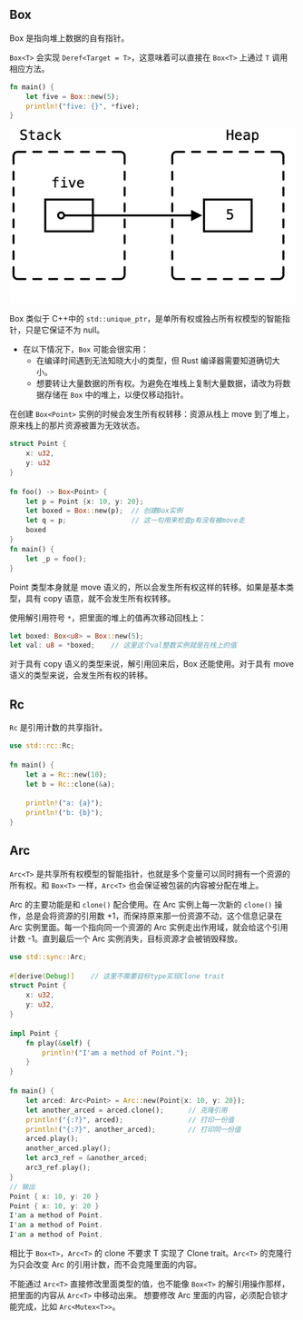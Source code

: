 ## Box
Box 是指向堆上数据的自有指针。

`Box<T>` 会实现 `Deref<Target = T>`，这意味着可以直接在 `Box<T>` 上通过 `T` 调用相应方法。


```rust
fn main() {
    let five = Box::new(5);
    println!("five: {}", *five);
}
```

![](../images/google.github.io_comprehensive-rust_zh-CN_smart-pointers_box.html.png)

Box 类似于 C++中的 `std::unique_ptr`，是单所有权或独占所有权模型的智能指针，只是它保证不为 null。

- 在以下情况下，`Box` 可能会很实用：
    - 在编译时间遇到无法知晓大小的类型，但 Rust 编译器需要知道确切大小。
    - 想要转让大量数据的所有权。为避免在堆栈上复制大量数据，请改为将数据存储在 `Box` 中的堆上，以便仅移动指针。

在创建 `Box<Point>` 实例的时候会发生所有权转移：资源从栈上 move 到了堆上，原来栈上的那片资源被置为无效状态。

```rust
struct Point {
    x: u32,
    y: u32
}

fn foo() -> Box<Point> {
    let p = Point {x: 10, y: 20};    
    let boxed = Box::new(p);  // 创建Box实例
    let q = p;                // 这一句用来检查p有没有被move走
    boxed
}
fn main() {
    let _p = foo();
}
```
Point 类型本身就是 move 语义的，所以会发生所有权这样的转移。如果是基本类型，具有 copy 语意，就不会发生所有权转移。

使用解引用符号 `*`，把里面的堆上的值再次移动回栈上：
```rust
let boxed: Box<u8> = Box::new(5);
let val: u8 = *boxed;    // 这里这个val整数实例就是在栈上的值
```
对于具有 copy 语义的类型来说，解引用回来后，Box 还能使用。对于具有 move 语义的类型来说，会发生所有权的转移。
## Rc
`Rc` 是引用计数的共享指针。

```rust
use std::rc::Rc;

fn main() {
    let a = Rc::new(10);
    let b = Rc::clone(&a);

    println!("a: {a}");
    println!("b: {b}");
}
```

## Arc
 `Arc<T>` 是共享所有权模型的智能指针，也就是多个变量可以同时拥有一个资源的所有权。和 `Box<T>` 一样，`Arc<T>` 也会保证被包装的内容被分配在堆上。
 
 Arc 的主要功能是和 `clone()` 配合使用。在 Arc 实例上每一次新的 `clone()` 操作，总是会将资源的引用数 +1，而保持原来那一份资源不动，这个信息记录在 Arc 实例里面。每一个指向同一个资源的 Arc 实例走出作用域，就会给这个引用计数 -1。直到最后一个 Arc 实例消失，目标资源才会被销毁释放。
```rust
use std::sync::Arc;

#[derive(Debug)]    // 这里不需要目标type实现Clone trait
struct Point {
    x: u32,
    y: u32,
}

impl Point {
    fn play(&self) {
        println!("I'am a method of Point.");
    }
}

fn main() {
    let arced: Arc<Point> = Arc::new(Point{x: 10, y: 20});
    let another_arced = arced.clone();      // 克隆引用
    println!("{:?}", arced);                // 打印一份值
    println!("{:?}", another_arced);        // 打印同一份值
    arced.play();
    another_arced.play();
    let arc3_ref = &another_arced;
    arc3_ref.play();
}
// 输出
Point { x: 10, y: 20 }
Point { x: 10, y: 20 }
I'am a method of Point.
I'am a method of Point.
I'am a method of Point.
```
相比于 `Box<T>`，`Arc<T>` 的 clone 不要求 T 实现了 Clone trait。`Arc<T>` 的克隆行为只会改变 Arc 的引用计数，而不会克隆里面的内容。

不能通过 `Arc<T>` 直接修改里面类型的值，也不能像 `Box<T>` 的解引用操作那样，把里面的内容从 `Arc<T>` 中移动出来。
想要修改 Arc 里面的内容，必须配合锁才能完成，比如 `Arc<Mutex<T>>`。